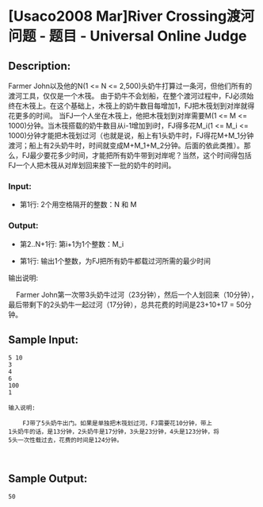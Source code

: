 # [Usaco2008 Mar]River Crossing渡河问题 - 题目 - Universal Online Judge

## Description: 

Farmer John以及他的N(1 <= N <= 2,500)头奶牛打算过一条河，但他们所有的渡河工具，仅仅是一个木筏。 由于奶牛不会划船，在整个渡河过程中，FJ必须始终在木筏上。在这个基础上，木筏上的奶牛数目每增加1，FJ把木筏划到对岸就得花更多的时间。 当FJ一个人坐在木筏上，他把木筏划到对岸需要M(1 <= M <= 1000)分钟。当木筏搭载的奶牛数目从i-1增加到i时，FJ得多花M_i(1 <= M_i <= 1000)分钟才能把木筏划过河（也就是说，船上有1头奶牛时，FJ得花M+M_1分钟渡河；船上有2头奶牛时，时间就变成M+M_1+M_2分钟。后面的依此类推）。那么，FJ最少要花多少时间，才能把所有奶牛带到对岸呢？当然，这个时间得包括FJ一个人把木筏从对岸划回来接下一批的奶牛的时间。 

### Input: 

* 第1行: 2个用空格隔开的整数：N 和 M 

### Output: 

* 第2..N+1行: 第i+1为1个整数：M_i 

* 第1行: 输出1个整数，为FJ把所有奶牛都载过河所需的最少时间 

输出说明:

    Farmer John第一次带3头奶牛过河（23分钟），然后一个人划回来（10分钟），最后带剩下的2头奶牛一起过河（17分钟），总共花费的时间是23+10+17 = 50分钟。


## Sample Input: 
```
5 10
3
4
6
100
1

输入说明:

    FJ带了5头奶牛出门。如果是单独把木筏划过河，FJ需要花10分钟，带上
1头奶牛的话，是13分钟，2头奶牛是17分钟，3头是23分钟，4头是123分钟，将
5头一次性载过去，花费的时间是124分钟。



```

## Sample Output: 
```
50


```
